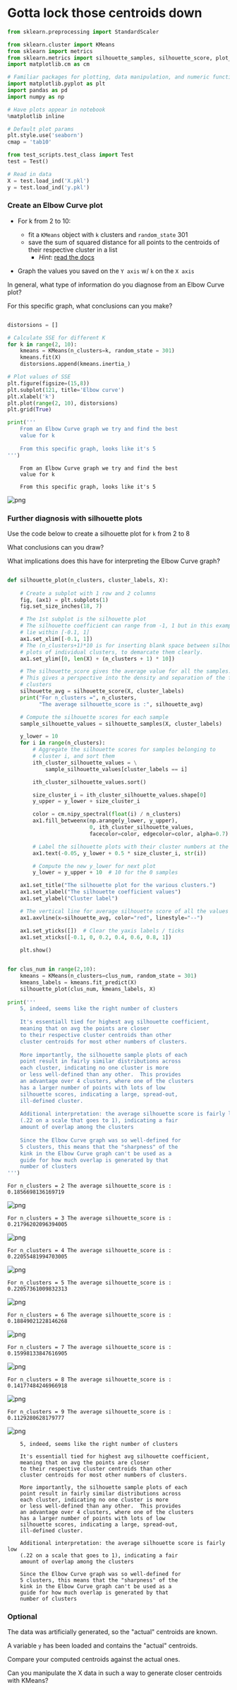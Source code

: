 # Gotta lock those centroids down


```python
from sklearn.preprocessing import StandardScaler

from sklearn.cluster import KMeans
from sklearn import metrics
from sklearn.metrics import silhouette_samples, silhouette_score, plot_confusion_matrix
import matplotlib.cm as cm

# Familiar packages for plotting, data manipulation, and numeric functions
import matplotlib.pyplot as plt
import pandas as pd
import numpy as np

# Have plots appear in notebook
%matplotlib inline

# Default plot params
plt.style.use('seaborn')
cmap = 'tab10'

from test_scripts.test_class import Test
test = Test()

# Read in data
X = test.load_ind('X.pkl')
y = test.load_ind('y.pkl')
```

### Create an Elbow Curve plot

- For k from 2 to 10:
  - fit a `KMeans` object with `k` clusters and `random_state` 301
  - save the sum of squared distance for all points to the centroids of their respective cluster in a list
    - *Hint*: [read the docs](https://scikit-learn.org/stable/modules/generated/sklearn.cluster.KMeans.html)
    
    
- Graph the values you saved on the `Y axis` w/ `k` on the `X axis`

In general, what type of information do you diagnose from an Elbow Curve plot?

For this specific graph, what conclusions can you make?


```python

distorsions = []

# Calculate SSE for different K
for k in range(2, 10):
    kmeans = KMeans(n_clusters=k, random_state = 301)
    kmeans.fit(X)
    distorsions.append(kmeans.inertia_)

# Plot values of SSE
plt.figure(figsize=(15,8))
plt.subplot(121, title='Elbow curve')
plt.xlabel('k')
plt.plot(range(2, 10), distorsions)
plt.grid(True)

print('''
    From an Elbow Curve graph we try and find the best
    value for k
    
    From this specific graph, looks like it's 5
''')
```

    
        From an Elbow Curve graph we try and find the best
        value for k
        
        From this specific graph, looks like it's 5
    



![png](index_files/index_3_1.png)


### Further diagnosis with silhouette plots

Use the code below to create a silhouette plot for `k` from 2 to 8

What conclusions can you draw?

What implications does this have for interpreting the Elbow Curve graph?


```python

def silhouette_plot(n_clusters, cluster_labels, X):
    
    # Create a subplot with 1 row and 2 columns
    fig, (ax1) = plt.subplots(1)
    fig.set_size_inches(18, 7)

    # The 1st subplot is the silhouette plot
    # The silhouette coefficient can range from -1, 1 but in this example all
    # lie within [-0.1, 1]
    ax1.set_xlim([-0.1, 1])
    # The (n_clusters+1)*10 is for inserting blank space between silhouette
    # plots of individual clusters, to demarcate them clearly.
    ax1.set_ylim([0, len(X) + (n_clusters + 1) * 10])

    # The silhouette_score gives the average value for all the samples.
    # This gives a perspective into the density and separation of the formed
    # clusters
    silhouette_avg = silhouette_score(X, cluster_labels)
    print("For n_clusters =", n_clusters,
          "The average silhouette_score is :", silhouette_avg)

    # Compute the silhouette scores for each sample
    sample_silhouette_values = silhouette_samples(X, cluster_labels)

    y_lower = 10
    for i in range(n_clusters):
        # Aggregate the silhouette scores for samples belonging to
        # cluster i, and sort them
        ith_cluster_silhouette_values = \
            sample_silhouette_values[cluster_labels == i]

        ith_cluster_silhouette_values.sort()

        size_cluster_i = ith_cluster_silhouette_values.shape[0]
        y_upper = y_lower + size_cluster_i

        color = cm.nipy_spectral(float(i) / n_clusters)
        ax1.fill_betweenx(np.arange(y_lower, y_upper),
                          0, ith_cluster_silhouette_values,
                          facecolor=color, edgecolor=color, alpha=0.7)

        # Label the silhouette plots with their cluster numbers at the middle
        ax1.text(-0.05, y_lower + 0.5 * size_cluster_i, str(i))

        # Compute the new y_lower for next plot
        y_lower = y_upper + 10  # 10 for the 0 samples

    ax1.set_title("The silhouette plot for the various clusters.")
    ax1.set_xlabel("The silhouette coefficient values")
    ax1.set_ylabel("Cluster label")

    # The vertical line for average silhouette score of all the values
    ax1.axvline(x=silhouette_avg, color="red", linestyle="--")

    ax1.set_yticks([])  # Clear the yaxis labels / ticks
    ax1.set_xticks([-0.1, 0, 0.2, 0.4, 0.6, 0.8, 1])
    
    plt.show()
```


```python

for clus_num in range(2,10):
    kmeans = KMeans(n_clusters=clus_num, random_state = 301)
    kmeans_labels = kmeans.fit_predict(X)
    silhouette_plot(clus_num, kmeans_labels, X)
    
print('''
    5, indeed, seems like the right number of clusters
    
    It's essentiall tied for highest avg silhouette coefficient,
    meaning that on avg the points are closer
    to their respective cluster centroids than other 
    cluster centroids for most other numbers of clusters.
    
    More importantly, the silhouette sample plots of each
    point result in fairly similar distributions across
    each cluster, indicating no one cluster is more
    or less well-defined than any other.  This provides
    an advantage over 4 clusters, where one of the clusters
    has a larger number of points with lots of low 
    silhouette scores, indicating a large, spread-out, 
    ill-defined cluster.
    
    Additional interpretation: the average silhouette score is fairly low
    (.22 on a scale that goes to 1), indicating a fair 
    amount of overlap among the clusters
    
    Since the Elbow Curve graph was so well-defined for
    5 clusters, this means that the "sharpness" of the 
    kink in the Elbow Curve graph can't be used as a 
    guide for how much overlap is generated by that
    number of clusters 
''')
```

    For n_clusters = 2 The average silhouette_score is : 0.1856698136169719



![png](index_files/index_6_1.png)


    For n_clusters = 3 The average silhouette_score is : 0.21796202096394005



![png](index_files/index_6_3.png)


    For n_clusters = 4 The average silhouette_score is : 0.22055481994703005



![png](index_files/index_6_5.png)


    For n_clusters = 5 The average silhouette_score is : 0.22057361009832313



![png](index_files/index_6_7.png)


    For n_clusters = 6 The average silhouette_score is : 0.18849021228146268



![png](index_files/index_6_9.png)


    For n_clusters = 7 The average silhouette_score is : 0.15998133847616905



![png](index_files/index_6_11.png)


    For n_clusters = 8 The average silhouette_score is : 0.14177484246966918



![png](index_files/index_6_13.png)


    For n_clusters = 9 The average silhouette_score is : 0.1129280628179777



![png](index_files/index_6_15.png)


    
        5, indeed, seems like the right number of clusters
        
        It's essentiall tied for highest avg silhouette coefficient,
        meaning that on avg the points are closer
        to their respective cluster centroids than other 
        cluster centroids for most other numbers of clusters.
        
        More importantly, the silhouette sample plots of each
        point result in fairly similar distributions across
        each cluster, indicating no one cluster is more
        or less well-defined than any other.  This provides
        an advantage over 4 clusters, where one of the clusters
        has a larger number of points with lots of low 
        silhouette scores, indicating a large, spread-out, 
        ill-defined cluster.
        
        Additional interpretation: the average silhouette score is fairly low
        (.22 on a scale that goes to 1), indicating a fair 
        amount of overlap among the clusters
        
        Since the Elbow Curve graph was so well-defined for
        5 clusters, this means that the "sharpness" of the 
        kink in the Elbow Curve graph can't be used as a 
        guide for how much overlap is generated by that
        number of clusters 
    


### Optional

The data was artificially generated, so the "actual" centroids
are known.

A variable `y` has been loaded and contains the "actual" centroids.  

Compare your computed centroids against the actual ones.

Can you manipulate the X data in such a way to generate closer
centroids with KMeans?
